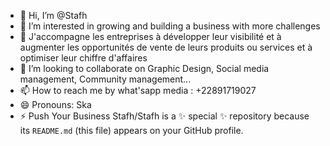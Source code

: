 - 👋 Hi, I’m @Stafh
- 👀 I’m interested in growing and building a business with more challenges
- 🌱 J'accompagne les entreprises à développer leur visibilité et à augmenter les opportunités de vente de leurs produits ou services et à optimiser leur chiffre d'affaires 
- 💞️ I’m looking to collaborate on Graphic Design, Social media management, Community management...
- 📫 How to reach me by what'sapp media : +22891719027
- 😄 Pronouns: Ska
- ⚡ Push Your Business 
Stafh/Stafh is a ✨ special ✨ repository because its `README.md` (this file) appears on your GitHub profile.
